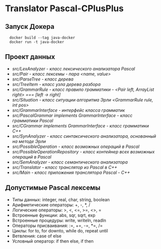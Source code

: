 # Translator Pascal-CPlusPlus

## Запуск Докера

```
  docker build --tag java-docker 
  docker run -t java-docker
```

## Проект данных
- *src/LexAnalyzer - класс лексического анализатора Pascal*<br>
- *src/Pair - класс лексемы - пара <name, value>*
- *src/ParseTree - класс дерева*
- *src/TreeItem - класс узла дерева разбора*
- *src/GrammarRule - класс правило грамматики - <Pair left, ArrayList right> === [left -> right]*
- *src/Situation - класс ситуации алгоритма Эрли <GrammarRule rule, int pos>*
- *src/GrammarInterface - интерфейс класса грамматик*
- *src/PascalGrammar implements GrammarInterface - класс грамматики Pascal*
- *src/CGrammar implements GrammarInterface - класс грамматики C++*
- *src/SynAnalyzer - класс синтаксического анализатора, основанный на методе Эрли*
- *src/PossibleOperation - класс возможных операций в Pascal*
- *src/PossibleOperationRepository - класс контейнер всех возможных операций в Pascal*
- *src/SemAnalyzer - класс семантического анализатора*
- *src/Translator - класс транслятор из Pascal в C++*
- *src/Main - класс приложения транслятора Pascal - C++*

## Допустимые Pascal лексемы
- Типы данных: integer, real, char, string, boolean
- Арифметические операторы: +, -, *, /
- Логические операторы: >, <, <=, >=, <>, =
- Встроенные функции: abs, sqr, sqrt, exp
- Встроенные процедуры: write, writeln, readln
- Операторы присваивания: :=, +=, -=, *=, /=
- Циклы: for to, for downto, while do, repeat until
- Ветвления: case of else
- Условный оператор: if then else, if then
